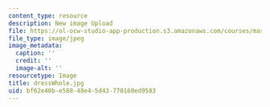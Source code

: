 ```yaml
---
content_type: resource
description: New image Upload
file: https://ol-ocw-studio-app-production.s3.amazonaws.com/courses/mas-962-special-topics-new-textiles-spring-2010/bf62e40be58848e45d43770160ed9583_dressWhole.jpg
file_type: image/jpeg
image_metadata:
  caption: ''
  credit: ''
  image-alt: ''
resourcetype: Image
title: dressWhole.jpg
uid: bf62e40b-e588-48e4-5d43-770160ed9583
---
```

